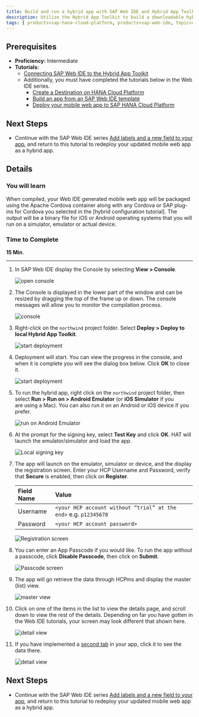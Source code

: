 ```yaml
---
title: Build and run a hybrid app with SAP Web IDE and Hybrid App Toolkit
description: Utilize the Hybrid App Toolkit to build a downloadable hybrid app and run it on a device or simulator
tags: [ products>sap-hana-cloud-platform, products>sap-web-ide, topic>cloud, topic>html5, topic>mobile, topic>sapui5, tutorial>intermediate ]
---
```

## Prerequisites  
 - **Proficiency:** Intermediate
 - **Tutorials:**
   - [Connecting SAP Web IDE to the Hybrid App Toolkit](http://www.sap.com/developer/tutorials/hcpms-webide-hat-connection.html)
   - Additionally, you must have completed the tutorials below in the Web IDE series.  
     - [Create a Destination on HANA Cloud Platform](http://www.sap.com/developer/tutorials/hcp-create-destination.html)
     - [Build an app from an SAP Web IDE template](http://www.sap.com/developer/tutorials/hcp-template-mobile-web-app.html)
     - [Deploy your mobile web app to SAP HANA Cloud Platform](http://www.sap.com/developer/tutorials/hcp-deploy-mobile-web-app.html)



## Next Steps
 - Continue with the SAP Web IDE series [Add labels and a new field to your app](http://www.sap.com/developer/tutorials/hcp-webide-add-labels-field.html), and return to this tutorial to redeploy your updated mobile web app as a hybrid app.

## Details
### You will learn  
When compiled, your Web IDE generated mobile web app will be packaged using the Apache Cordova container along with any Cordova or SAP plug-ins for Cordova you selected in the [hybrid configuration tutorial]. The output will be a binary file for iOS or Android operating systems that you will run on a simulator, emulator or actual device.


### Time to Complete
**15 Min**.

---

1. In SAP Web IDE display the Console by selecting **View > Console**.

    ![open console](https://raw.githubusercontent.com/SAPDocuments/Tutorials/master/tutorials/hcpms-webide-hybrid-build/1.png)

2. The Console is displayed in the lower part of the window and can be resized by dragging the top of the frame up or down. The console messages will allow you to monitor the compilation process.

    ![console](https://raw.githubusercontent.com/SAPDocuments/Tutorials/master/tutorials/hcpms-webide-hybrid-build/2.png)

3. Right-click on the `northwind` project folder. Select **Deploy > Deploy to local Hybrid App Toolkit**.

    ![start deployment](https://raw.githubusercontent.com/SAPDocuments/Tutorials/master/tutorials/hcpms-webide-hybrid-build/3.png)

4. Deployment will start. You can view the progress in the console, and when it is complete you will see the dialog box below. Click **OK** to close it.

    ![start deployment](https://raw.githubusercontent.com/SAPDocuments/Tutorials/master/tutorials/hcpms-webide-hybrid-build/4.png)

5. To run the hybrid app, right click on the `northwind` project folder, then select **Run > Run on > Android Emulator** (or **iOS Simulator** if you are using a Mac). You can also run it on an Android or iOS device if you prefer.

    ![run on Android Emulator](https://raw.githubusercontent.com/SAPDocuments/Tutorials/master/tutorials/hcpms-webide-hybrid-build/5.png)

6. At the prompt for the signing key, select **Test Key** and click **OK**.
HAT will launch the emulator/simulator and load the app.

    ![Local signing key](https://raw.githubusercontent.com/SAPDocuments/Tutorials/master/tutorials/hcpms-webide-hybrid-build/6.png)

7. The app will launch on the emulator, simulator or device, and the display the registration screen. Enter your HCP Username and Password, verify that **Secure** is enabled,  then click on **Register**.

    Field Name         | Value
    :----------------- | :-------------
    Username           |  `<your HCP account without “trial” at the end>` e.g. `p12345678`
    Password           | `<your HCP account password>`

    ![Registration screen](https://raw.githubusercontent.com/SAPDocuments/Tutorials/master/tutorials/hcpms-webide-hybrid-build/7.png)

8. You can enter an App Passcode if you would like. To run the app without a passcode, click **Disable Passcode**, then click on **Submit**.

    ![Passcode screen](https://raw.githubusercontent.com/SAPDocuments/Tutorials/master/tutorials/hcpms-webide-hybrid-build/8.png)

9. The app will go retrieve the data through HCPms and display the master (list) view.

    ![master view](https://raw.githubusercontent.com/SAPDocuments/Tutorials/master/tutorials/hcpms-webide-hybrid-build/9.png)

10. Click on one of the items in the list to view the details page, and scroll down to view the rest of the details. Depending on far you have gotten in the Web IDE tutorials, your screen may look different that shown here.

    ![detail view](https://raw.githubusercontent.com/SAPDocuments/Tutorials/master/tutorials/hcpms-webide-hybrid-build/10.png)

11. If you have implemented a [second tab](http://www.sap.com/developer/tutorials/hcp-webide-add-tab.html) in your app, click it to see the data there.

    ![detail view](https://raw.githubusercontent.com/SAPDocuments/Tutorials/master/tutorials/hcpms-webide-hybrid-build/11.png)

## Next Steps
 - Continue with the SAP Web IDE series [Add labels and a new field to your app](http://www.sap.com/developer/tutorials/hcp-webide-add-labels-field.html), and return to this tutorial to redeploy your updated mobile web app as a hybrid app.
